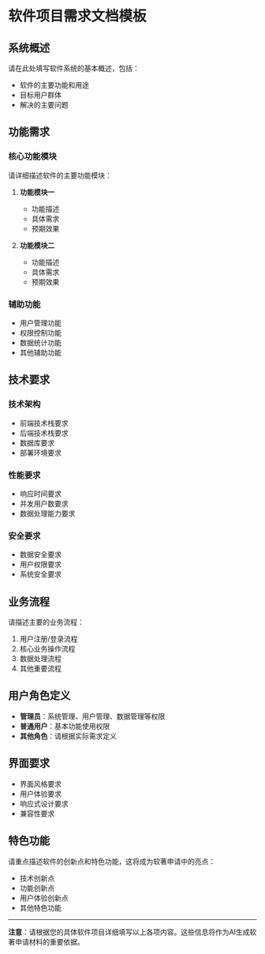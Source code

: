 # 软件项目需求文档模板

## 系统概述
请在此处填写软件系统的基本概述，包括：
- 软件的主要功能和用途
- 目标用户群体
- 解决的主要问题

## 功能需求

### 核心功能模块
请详细描述软件的主要功能模块：

1. **功能模块一**
   - 功能描述
   - 具体需求
   - 预期效果

2. **功能模块二**
   - 功能描述
   - 具体需求
   - 预期效果

### 辅助功能
- 用户管理功能
- 权限控制功能
- 数据统计功能
- 其他辅助功能

## 技术要求

### 技术架构
- 前端技术栈要求
- 后端技术栈要求
- 数据库要求
- 部署环境要求

### 性能要求
- 响应时间要求
- 并发用户数要求
- 数据处理能力要求

### 安全要求
- 数据安全要求
- 用户权限要求
- 系统安全要求

## 业务流程
请描述主要的业务流程：

1. 用户注册/登录流程
2. 核心业务操作流程
3. 数据处理流程
4. 其他重要流程

## 用户角色定义
- **管理员**：系统管理、用户管理、数据管理等权限
- **普通用户**：基本功能使用权限
- **其他角色**：请根据实际需求定义

## 界面要求
- 界面风格要求
- 用户体验要求
- 响应式设计要求
- 兼容性要求

## 特色功能
请重点描述软件的创新点和特色功能，这将成为软著申请中的亮点：
- 技术创新点
- 功能创新点
- 用户体验创新点
- 其他特色功能

---
**注意**：请根据您的具体软件项目详细填写以上各项内容。这些信息将作为AI生成软著申请材料的重要依据。
